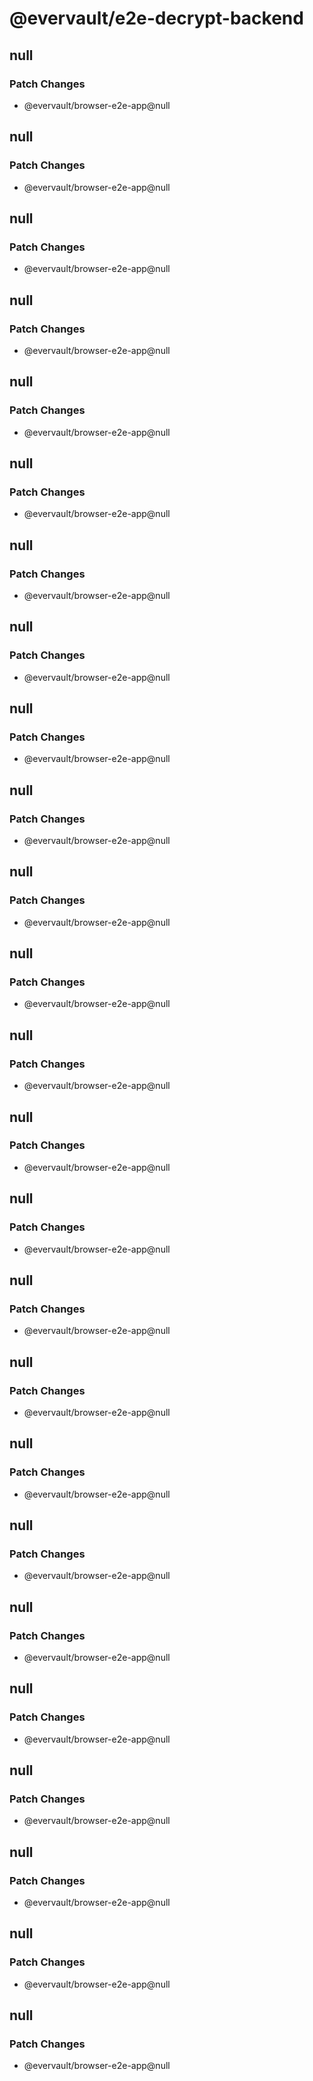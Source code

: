 # @evervault/e2e-decrypt-backend

## null

### Patch Changes

- @evervault/browser-e2e-app@null

## null

### Patch Changes

- @evervault/browser-e2e-app@null

## null

### Patch Changes

- @evervault/browser-e2e-app@null

## null

### Patch Changes

- @evervault/browser-e2e-app@null

## null

### Patch Changes

- @evervault/browser-e2e-app@null

## null

### Patch Changes

- @evervault/browser-e2e-app@null

## null

### Patch Changes

- @evervault/browser-e2e-app@null

## null

### Patch Changes

- @evervault/browser-e2e-app@null

## null

### Patch Changes

- @evervault/browser-e2e-app@null

## null

### Patch Changes

- @evervault/browser-e2e-app@null

## null

### Patch Changes

- @evervault/browser-e2e-app@null

## null

### Patch Changes

- @evervault/browser-e2e-app@null

## null

### Patch Changes

- @evervault/browser-e2e-app@null

## null

### Patch Changes

- @evervault/browser-e2e-app@null

## null

### Patch Changes

- @evervault/browser-e2e-app@null

## null

### Patch Changes

- @evervault/browser-e2e-app@null

## null

### Patch Changes

- @evervault/browser-e2e-app@null

## null

### Patch Changes

- @evervault/browser-e2e-app@null

## null

### Patch Changes

- @evervault/browser-e2e-app@null

## null

### Patch Changes

- @evervault/browser-e2e-app@null

## null

### Patch Changes

- @evervault/browser-e2e-app@null

## null

### Patch Changes

- @evervault/browser-e2e-app@null

## null

### Patch Changes

- @evervault/browser-e2e-app@null

## null

### Patch Changes

- @evervault/browser-e2e-app@null

## null

### Patch Changes

- @evervault/browser-e2e-app@null

